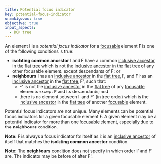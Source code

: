 ```yaml
---
title: Potential focus indicator
key: potential-focus-indicator
unambiguous: true
objective: true
input_aspects:
  - DOM tree
---
```


An element I is a _potential focus indicator_ for a [focusable][] element F is one of the following conditions is true:

- **isolating common ancestor** I and F have a common [inclusive ancestor][] in the [flat tree][] which is not the [inclusive ancestor][] in the [flat tree][] of any other [focusable][] element, except descendants of F; or
- **neighbours** I has an [inclusive ancestor][] in the [flat tree][], I', and F has an [inclusive ancestor][] in the [flat tree][], F', such that:
  - F' is not the [inclusive ancestor][] in the [flat tree][] of any [focusable][] elements except F and its descendants; and
  - there is no element between I' and F' (in tree order) which is the [inclusive ancestor][] in the [flat tree][] of another [focusable][] element.

Potential focus indicators are not unique. Many elements can be potential focus indicators for a given focusable element F. A given element may be a potential indicator for more than one [focusable][] element, especially due to the **neighbours** condition.

**Note:** F is always a focus indicator for itself as it is an [inclusive ancestor][] of itself that matches the **isolating common ancestor** condition.

**Note:** The **neighbours** condition does not specify in which order I' and F' are. The indicator may be before of after F'.

[flat tree]: https://drafts.csswg.org/css-scoping/#flat-tree 'Definition of flat tree'
[focusable]: #focusable 'Definition of focusable'
[inclusive ancestor]: https://dom.spec.whatwg.org/#concept-tree-inclusive-ancestor 'Definition of inclusive ancestor'
